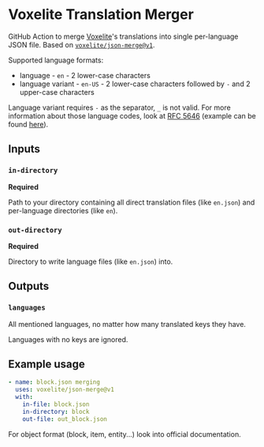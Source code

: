 # Voxelite Translation Merger

GitHub Action to merge [Voxelite](https://github.com/voxelite)'s translations into single per-language JSON file.
Based on [`voxelite/json-merge@v1`](https://github.com/marketplace/actions/voxelite-json-merger).

Supported language formats:
- language - `en` - 2 lower-case characters
- language variant - `en-US` - 2 lower-case characters followed by `-` and 2 upper-case characters

Language variant requires `-` as the separator, `_` is not valid.
For more information about those language codes, look at [RFC 5646](https://datatracker.ietf.org/doc/html/rfc5646) (example can be found [here](https://gist.github.com/msikma/8912e62ed866778ff8cd)).

## Inputs

### `in-directory`

**Required**

Path to your directory containing all direct translation files (like `en.json`) and per-language directories (like `en`).

### `out-directory`

**Required**

Directory to write language files (like `en.json`) into.

## Outputs

### `languages`

All mentioned languages, no matter how many translated keys they have.

Languages with no keys are ignored.

## Example usage

```yaml
- name: block.json merging
  uses: voxelite/json-merge@v1
  with:
    in-file: block.json
    in-directory: block
    out-file: out_block.json
```

For object format (block, item, entity...) look into official documentation.
